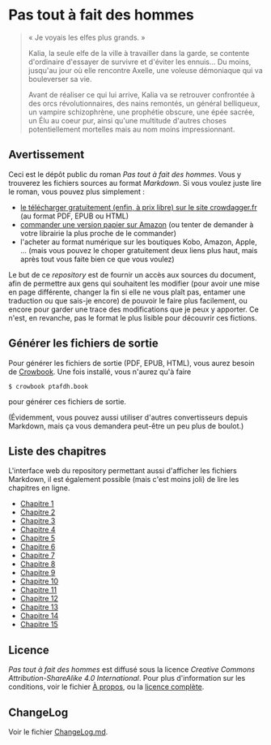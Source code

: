 Pas tout à fait des hommes 
==========================

> « Je voyais les elfes plus grands. » 
> 
> Kalia, la seule elfe de la ville à travailler dans la garde, se
> contente d'ordinaire d'essayer de survivre et d'éviter les
> ennuis... Du moins, jusqu'au jour où elle rencontre Axelle, une
> voleuse démoniaque qui va bouleverser sa vie. 
> 
> Avant de réaliser ce qui lui arrive, Kalia va se retrouver confrontée
> à des orcs révolutionnaires, des nains remontés, un général
> belliqueux, un vampire schizophrène, une prophétie obscure, une épée
> sacrée, un Élu au coeur pur, ainsi qu'une multitude d'autres choses
> potentiellement mortelles mais au nom moins impressionnant.


Avertissement 
-------------

Ceci est le dépôt public du roman *Pas tout à fait des hommes*. Vous y
trouverez les fichiers sources au format *Markdown*. Si vous voulez
juste lire le roman, vous pouvez plus simplement :

* [le télécharger gratuitement (enfin, à prix libre) sur le site crowdagger.fr](http://crowdagger.fr/index.php?post/2010/08/12/Pas-tout-%C3%A0-fait-des-hommes)
  (au format PDF, EPUB ou HTML)
* [commander une version papier sur Amazon](https://www.amazon.fr/Pas-tout-fait-hommes/dp/1532928114/)
  (ou tenter de demander à votre librairie la plus proche de le commander)
* l'acheter au format numérique sur les boutiques Kobo, Amazon, Apple,
  ... (mais vous pouvez le choper gratuitement deux liens plus haut,
  mais après tout vous faite bien ce que vous voulez)

Le but de ce *repository* est de fournir un accès aux sources du
document, afin de permettre aux gens qui souhaitent les modifier
(pour avoir une mise en page différente, changer la fin si elle ne
vous plaît pas, entamer une traduction ou que sais-je encore) de
pouvoir le faire plus facilement, ou encore pour garder une trace des
modifications que je peux y apporter. Ce n'est, en revanche, pas le
format le plus lisible pour découvrir ces fictions.

Générer les fichiers de sortie
------------------------------

Pour générer les fichiers de sortie (PDF, EPUB, HTML), vous aurez
besoin de [Crowbook](https://github.com/lise-henry/crowbook). Une fois
installé, vous n'aurez qu'à faire

```
$ crowbook ptafdh.book
```

pour générer ces fichiers de sortie.

(Évidemment, vous pouvez aussi utiliser d'autres convertisseurs depuis
Markdown, mais ça vous demandera peut-être un peu plus de boulot.)

Liste des chapitres 
-------------------

L'interface web du repository permettant aussi d'afficher les fichiers
Markdown, il est également possible (mais c'est moins joli) de lire
les chapitres en ligne.

* [Chapitre 1](chapitre_01.md)
* [Chapitre 2](chapitre_02.md)
* [Chapitre 3](chapitre_03.md)
* [Chapitre 4](chapitre_04.md)
* [Chapitre 5](chapitre_05.md)
* [Chapitre 6](chapitre_06.md)
* [Chapitre 7](chapitre_07.md)
* [Chapitre 8](chapitre_08.md)
* [Chapitre 9](chapitre_09.md)
* [Chapitre 10](chapitre_10.md)
* [Chapitre 11](chapitre_11.md)
* [Chapitre 12](chapitre_12.md)
* [Chapitre 13](chapitre_13.md)
* [Chapitre 14](chapitre_14.md)
* [Chapitre 15](chapitre_15.md)

Licence 
-------

*Pas tout à fait des hommes* est diffusé sous la licence *Creative
 Commons Attribution-ShareAlike 4.0 International*. Pour plus
 d'information sur les conditions, voir le fichier
 [À propos](about.md), ou la [licence complète](../Licence.md).

ChangeLog
---------

Voir le fichier [ChangeLog.md](ChangeLog.md).
